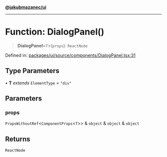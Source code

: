 [**@jakubmazanec/ui**](../README.md)

---

# Function: DialogPanel()

> **DialogPanel**\<`T`\>(`props`): `ReactNode`

Defined in:
[packages/ui/source/components/DialogPanel.tsx:31](https://github.com/jakubmazanec/tools/blob/797379ce98752dc838b82c8398e04d90c58ce9e7/packages/ui/source/components/DialogPanel.tsx#L31)

## Type Parameters

• **T** _extends_ `ElementType` = `"div"`

## Parameters

### props

`PropsWithoutRef`\<`ComponentProps`\<`T`\>\> & `object` & `object` & `object`

## Returns

`ReactNode`
